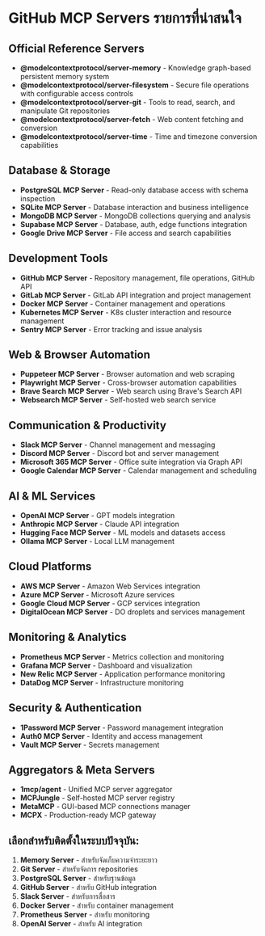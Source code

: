 # GitHub MCP Servers รายการที่น่าสนใจ

## Official Reference Servers
- **@modelcontextprotocol/server-memory** - Knowledge graph-based persistent memory system
- **@modelcontextprotocol/server-filesystem** - Secure file operations with configurable access controls
- **@modelcontextprotocol/server-git** - Tools to read, search, and manipulate Git repositories
- **@modelcontextprotocol/server-fetch** - Web content fetching and conversion
- **@modelcontextprotocol/server-time** - Time and timezone conversion capabilities

## Database & Storage
- **PostgreSQL MCP Server** - Read-only database access with schema inspection
- **SQLite MCP Server** - Database interaction and business intelligence
- **MongoDB MCP Server** - MongoDB collections querying and analysis
- **Supabase MCP Server** - Database, auth, edge functions integration
- **Google Drive MCP Server** - File access and search capabilities

## Development Tools
- **GitHub MCP Server** - Repository management, file operations, GitHub API
- **GitLab MCP Server** - GitLab API integration and project management
- **Docker MCP Server** - Container management and operations
- **Kubernetes MCP Server** - K8s cluster interaction and resource management
- **Sentry MCP Server** - Error tracking and issue analysis

## Web & Browser Automation
- **Puppeteer MCP Server** - Browser automation and web scraping
- **Playwright MCP Server** - Cross-browser automation capabilities
- **Brave Search MCP Server** - Web search using Brave's Search API
- **Websearch MCP Server** - Self-hosted web search service

## Communication & Productivity
- **Slack MCP Server** - Channel management and messaging
- **Discord MCP Server** - Discord bot and server management
- **Microsoft 365 MCP Server** - Office suite integration via Graph API
- **Google Calendar MCP Server** - Calendar management and scheduling

## AI & ML Services
- **OpenAI MCP Server** - GPT models integration
- **Anthropic MCP Server** - Claude API integration
- **Hugging Face MCP Server** - ML models and datasets access
- **Ollama MCP Server** - Local LLM management

## Cloud Platforms
- **AWS MCP Server** - Amazon Web Services integration
- **Azure MCP Server** - Microsoft Azure services
- **Google Cloud MCP Server** - GCP services integration
- **DigitalOcean MCP Server** - DO droplets and services management

## Monitoring & Analytics
- **Prometheus MCP Server** - Metrics collection and monitoring
- **Grafana MCP Server** - Dashboard and visualization
- **New Relic MCP Server** - Application performance monitoring
- **DataDog MCP Server** - Infrastructure monitoring

## Security & Authentication
- **1Password MCP Server** - Password management integration
- **Auth0 MCP Server** - Identity and access management
- **Vault MCP Server** - Secrets management

## Aggregators & Meta Servers
- **1mcp/agent** - Unified MCP server aggregator
- **MCPJungle** - Self-hosted MCP server registry
- **MetaMCP** - GUI-based MCP connections manager
- **MCPX** - Production-ready MCP gateway

## เลือกสำหรับติดตั้งในระบบปัจจุบัน:
1. **Memory Server** - สำหรับจัดเก็บความจำระยะยาว
2. **Git Server** - สำหรับจัดการ repositories
3. **PostgreSQL Server** - สำหรับฐานข้อมูล
4. **GitHub Server** - สำหรับ GitHub integration
5. **Slack Server** - สำหรับการสื่อสาร
6. **Docker Server** - สำหรับ container management
7. **Prometheus Server** - สำหรับ monitoring
8. **OpenAI Server** - สำหรับ AI integration